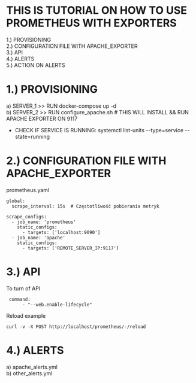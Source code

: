 # THIS IS TUTORIAL ON HOW TO USE PROMETHEUS WITH EXPORTERS  

1.) PROVISIONING   
2.) CONFIGURATION FILE  WITH APACHE_EXPORTER  
3.) API  
4.) ALERTS    
5.) ACTION ON ALERTS  



# 1.) PROVISIONING  
a) SERVER_1 >> RUN docker-compose up -d   
b) SERVER_2 >> RUN configure_apache.sh  # THIS WILL INSTALL && RUN APACHE EXPORTER ON 9117  
- CHECK IF SERVICE IS RUNNING: systemctl list-units --type=service --state=running  

# 2.) CONFIGURATION FILE  WITH APACHE_EXPORTER  
prometheus.yaml  
```
global:
  scrape_interval: 15s  # Częstotliwość pobierania metryk

scrape_configs:
  - job_name: 'prometheus'
    static_configs:
      - targets: ['localhost:9090']
  - job_name: 'apache'
    static_configs:
      - targets: ['REMOTE_SERVER_IP:9117']
```

# 3.) API
To turn of API
```
 command:
      - "--web.enable-lifecycle"
```
Reload example  
```
curl -v -X POST http://localhost/prometheus/-/reload
```

# 4.) ALERTS   
a) apache_alerts.yml  
b) other_alerts.yml  
